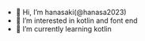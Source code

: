 - 👋 Hi, I’m hanasaki(@hanasa2023)
- 👀 I’m interested in kotlin and font end
- 🌱 I’m currently learning kotlin

<!---
hanasa2023/hanasa2023 is a ✨ special ✨ repository because its `README.md` (this file) appears on your GitHub profile.
You can click the Preview link to take a look at your changes.
--->
